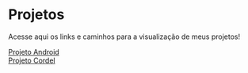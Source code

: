 # Projetos
Acesse aqui os links e caminhos para a visualização de meus projetos!

<a href="https://luan-batista-da-silva.github.io/Projeto-Android/" target="_blank">Projeto Android</a> <br>
<a href="https://luan-batista-da-silva.github.io/HTML-CSS/Projeto-Cordel/" target="_blank">Projeto Cordel</a>

